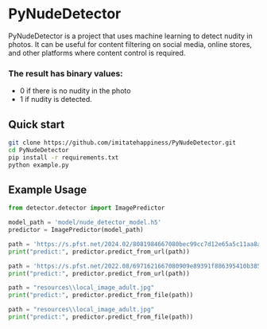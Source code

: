 

# PyNudeDetector

PyNudeDetector is a project that uses machine learning to detect nudity in photos. It can be useful for content filtering on social media, online stores, and other platforms where content control is required.

### The result has binary values: 
* 0 if there is no nudity in the photo
* 1 if nudity is detected.

## Quick start
```bash
git clone https://github.com/imitatehappiness/PyNudeDetector.git
cd PyNudeDetector
pip install -r requirements.txt
python example.py 
```
## Example Usage

```python
from detector.detector import ImagePredictor

model_path = 'model/nude_detector_model.h5'
predictor = ImagePredictor(model_path)

path = 'https://s.pfst.net/2024.02/8081984667080bec99cc7d12e65a5c11aa8a70ef9cefc_b.jpg'
print("predict:", predictor.predict_from_url(path))

path = 'https://s.pfst.net/2022.08/6971621667080909e89391f886395410b385c888ab881_b.jpg'
print("predict:", predictor.predict_from_url(path))

path = "resources\\local_image_adult.jpg"
print("predict:", predictor.predict_from_file(path))

path = "resources\\local_image_adult.jpg"
print("predict:", predictor.predict_from_file(path))

```

